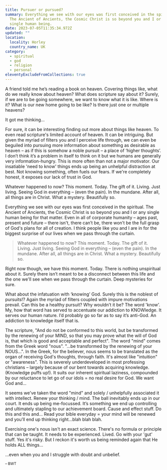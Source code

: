 ```yaml
---
title: Pursuer or pursued?
summary: Everything we see with our eyes was first conceived in the spiritual.
  The Ancient of Ancients, the Cosmic Christ is so beyond you and I or any
  single human being.
date: 2023-07-05T11:35:34.972Z
updated: ""
location:
  locality: Horley
  country_name: UK
category:
  - spiritual
  - god
  - religion
  - personal
eleventyExcludeFromCollections: true
---
```

<p>A friend told me he’s reading a book on heaven. Covering things like, what do we really know about heaven? What does scripture say about it? Surely, if we are to be going somewhere, we want to know what it is like. Where is it? What is our new home going to be like? Is there just one or multiple heavens?</p>

<p>It got me thinking&hellip;</p>

<p>For sure, it can be interesting finding out more about things like heaven. To even read scripture's limited account of heaven. It can be intriguing. But given the myriad of filters you and I perceive life through, we can even be beguiled into pursuing more information about something as desirable as heaven &ndash; as if this is somehow a noble pursuit &ndash; a place of ‘higher thoughts’. I don’t think it’s a problem in itself to think on it but we humans are generally very information-hungry. This is more often than not a major motivator. Our insatiable 'need to know' things ends up being an unhelpful distraction at best. Not knowing something, often fuels our fears. If we're completely honest, it exposes our lack of trust in God.</p>

<p>Whatever happened to now? This moment. Today. The gift of it. Living. Just living. Seeing God in everything &ndash; (even the pain). In the mundane. After all, all things are in Christ. What a mystery. Beautifully so.</p>

<p>Everything we see with our eyes was first conceived in the spiritual. The Ancient of Ancients, the Cosmic Christ is so beyond you and I or any single human being for that matter. Even in all of corporate humanity &ndash; ages past, present and future &ndash; there isn't, there can’t be, there won’t be the full grasp of God's plans for all of creation. I think people like you and I are in for the biggest surprise of our lives when we pass through the curtain.</p>

<blockquote class="img-rt size1of2">

Whatever happened to now? This moment. Today. The gift of it. Living. Just living. Seeing God in everything &ndash; (even the pain). In the mundane. After all, all things are in Christ. What a mystery. Beautifully so.

</blockquote>

<p>Right now though, we have this moment. Today. There is nothing unspiritual about it. Surely there isn’t meant to be a disconnect between this life and the one we'll see when we pass through the curtain. Deep mysteries for sure.</p>

<p>What about the infatuation with ‘knowing’ God. Surely this is the noblest of pursuits!? Again the myriad of filters coupled with impure motivations prevail. Can this be a healthy pursuit? Why wouldn’t it be? The word 'know'. My, how that word has served to accentuate our addiction to KNOWledge. It serves our human nature. I’d probably go so far as to say it’s anti-God. An addiction to knowledge itself that is.</p>

<p>The scripture, "And do not be conformed to this world, but be transformed by the renewing of your MIND, so that you may prove what the will of God is, that which is good and acceptable and perfect". The word "mind" comes from the Greek word "nous". "&hellip;be transformed by the renewing of your NOUS&hellip;". In the Greek, for the believer, nous seems to be translated as the organ of receiving God's thoughts, through faith. It's almost like "intuition" or "awareness". This is severely underdeveloped in most professing christians &ndash; largely because of our bent towards acquiring knowledge. (Knowledge puffs up!). It suits our inherent spiritual laziness, compounded by our reluctance to let go of our idols = no real desire for God. We want God and&hellip;</p>

<p>It seems we've taken the word "mind" and solely / unhelpfully associated it with intellect. Renew your thinking / mind. The ball inevitably ends up in our court. It ends up being me-focussed. It’s something we end up controlling and ultimately stapling to our achievement board. Cause and effect stuff. Do this and this and&hellip; Read your bible everyday = your mind will be renewed and you’ll end up thinking right&hellip;blah blah blah.</p>

<p>Exercising one's nous isn't an exact science. There's no formula or principle that can be taught. It needs to be experienced. Lived. Go with your 'gut' stuff. Yes it's risky. But I reckon it's worth us being reminded again that He holds ALL things&hellip;</p>

<p>&hellip;even when you and I struggle with doubt and unbelief.</p>

<p>

<small>&ndash; BWT</small>

</p>